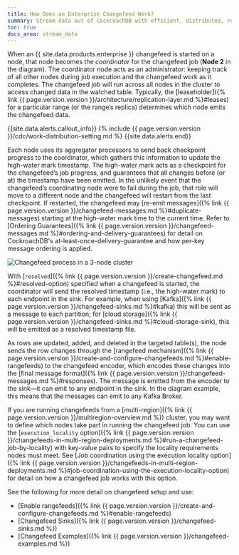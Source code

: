 ```yaml
---
title: How Does an Enterprise Changefeed Work?
summary: Stream data out of CockroachDB with efficient, distributed, row-level change subscriptions (changefeeds).
toc: true
docs_area: stream_data
---
```


When an {{ site.data.products.enterprise }} changefeed is started on a node, that node becomes the _coordinator_ for the changefeed job (**Node 2** in the diagram). The coordinator node acts as an administrator: keeping track of all other nodes during job execution and the changefeed work as it completes. The changefeed job will run across all nodes in the cluster to access changed data in the watched table. Typically, the [leaseholder]({% link {{ page.version.version }}/architecture/replication-layer.md %}#leases) for a particular range (or the range’s replica) determines which node emits the changefeed data.

{{site.data.alerts.callout_info}}
{% include {{ page.version.version }}/cdc/work-distribution-setting.md %}
{{site.data.alerts.end}}

Each node uses its aggregator processors to send back checkpoint progress to the coordinator, which gathers this information to update the high-water mark timestamp. The high-water mark acts as a checkpoint for the changefeed’s job progress, and guarantees that all changes before (or at) the timestamp have been emitted. In the unlikely event that the changefeed’s coordinating node were to fail during the job, that role will move to a different node and the changefeed will restart from the last checkpoint. If restarted, the changefeed may [re-emit messages]({% link {{ page.version.version }}/changefeed-messages.md %}#duplicate-messages) starting at the high-water mark time to the current time. Refer to [Ordering Guarantees]({% link {{ page.version.version }}/changefeed-messages.md %}#ordering-and-delivery-guarantees) for detail on CockroachDB's at-least-once-delivery-guarantee and how per-key message ordering is applied.

<img src="{{ 'images/v23.2/changefeed-structure.png' | relative_url }}" alt="Changefeed process in a 3-node cluster" style="border:0px solid #eee;max-width:100%" />

With [`resolved`]({% link {{ page.version.version }}/create-changefeed.md %}#resolved-option) specified when a changefeed is started, the coordinator will send the resolved timestamp (i.e., the high-water mark) to each endpoint in the sink. For example, when using [Kafka]({% link {{ page.version.version }}/changefeed-sinks.md %}#kafka) this will be sent as a message to each partition; for [cloud storage]({% link {{ page.version.version }}/changefeed-sinks.md %}#cloud-storage-sink), this will be emitted as a resolved timestamp file.

As rows are updated, added, and deleted in the targeted table(s), the node sends the row changes through the [rangefeed mechanism]({% link {{ page.version.version }}/create-and-configure-changefeeds.md %}#enable-rangefeeds) to the changefeed encoder, which encodes these changes into the [final message format]({% link {{ page.version.version }}/changefeed-messages.md %}#responses). The message is emitted from the encoder to the sink—it can emit to any endpoint in the sink. In the diagram example, this means that the messages can emit to any Kafka Broker.

If you are running changefeeds from a [multi-region]({% link {{ page.version.version }}/multiregion-overview.md %}) cluster, you may want to define which nodes take part in running the changefeed job. You can use the [`execution_locality` option]({% link {{ page.version.version }}/changefeeds-in-multi-region-deployments.md %}#run-a-changefeed-job-by-locality) with key-value pairs to specify the locality requirements nodes must meet. See [Job coordination using the execution locality option]({% link {{ page.version.version }}/changefeeds-in-multi-region-deployments.md %}#job-coordination-using-the-execution-locality-option) for detail on how a changefeed job works with this option.

See the following for more detail on changefeed setup and use:

- [Enable rangefeeds]({% link {{ page.version.version }}/create-and-configure-changefeeds.md %}#enable-rangefeeds)
- [Changefeed Sinks]({% link {{ page.version.version }}/changefeed-sinks.md %})
- [Changefeed Examples]({% link {{ page.version.version }}/changefeed-examples.md %})